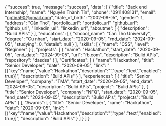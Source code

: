 {
    "success": true,
    "message": "success",
    "data": [
        {
            "title": "Back end  Internship",
            "name": "Nguyễn Thành Tín",
            "phone": "0911408131",
            "email": "ngtin590@gmail.com",
            "date_of_birth": "2002-09-05",
            "gender": 1,
            "address": "Cần Thơ",
            "portfolio_url": "portfolio_url",
            "github_url": "github_url",
            "linkedin_url": "linkedin_url",
            "aboutme": [
                {
                    "description": "Bulid APIs"
                }
            ],
            "educations": [
                {
                    "shcool_name": "Can Tho University",
                    "degree": "Cu nhan",
                    "start_date": "2020-09-05",
                    "end_date": "2024-09-05",
                    "studying": 0,
                    "details": null
                }
            ],
            "skills": [
                {
                    "name": "CSS",
                    "level": "Beginner"
                }
            ],
            "projects": [
                {
                    "name": "Hackathon",
                    "start_date": "2020-09-05",
                    "end_date": "2024-09-05",
                    "url": "fb.com",
                    "description": "Bulid APIs",
                    "repository": "dasdsa"
                }
            ],
            "Certificates": [
                {
                    "name": "Hackathon",
                    "title": "Senior Developer",
                    "date": "2020-09-05",
                    "link": "[{\"key\":\"name\",\"value\":\"Hackathon\",\"description\":\"\",\"type\":\"text\",\"enabled\":true}]",
                    "description": "Bulid APIs"
                }
            ],
            "experiences": [
                {
                    "title": "Senior Developer",
                    "company": "TMA",
                    "start_date": "2020-09-05",
                    "end_date": "2024-09-05",
                    "description": "Bulid APIs",
                    "projects": "Bulid APIs"
                },
                {
                    "title": "Senior Developer",
                    "company": "NFQ",
                    "start_date": "2020-09-05",
                    "end_date": "2024-09-05",
                    "description": "Bulid APIs",
                    "projects": "Bulid APIs"
                }
            ],
            "Awards": [
                {
                    "title": "Senior Developer",
                    "name": "Hackathon",
                    "date": "2020-09-05",
                    "link": "[{\"key\":\"name\",\"value\":\"Hackathon\",\"description\":\"\",\"type\":\"text\",\"enabled\":true}]",
                    "description": "Bulid APIs"
                }
            ]
        }
    ]
}
